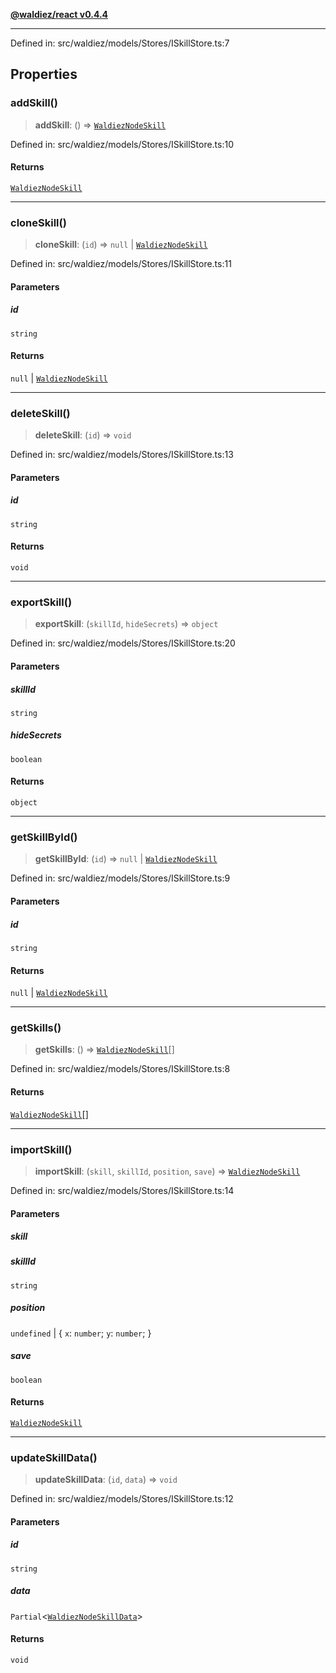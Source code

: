 [**@waldiez/react v0.4.4**](../../README.md)

***

Defined in: src/waldiez/models/Stores/ISkillStore.ts:7

## Properties

### addSkill()

> **addSkill**: () => [`WaldiezNodeSkill`](../type-aliases/WaldiezNodeSkill.md)

Defined in: src/waldiez/models/Stores/ISkillStore.ts:10

#### Returns

[`WaldiezNodeSkill`](../type-aliases/WaldiezNodeSkill.md)

***

### cloneSkill()

> **cloneSkill**: (`id`) => `null` \| [`WaldiezNodeSkill`](../type-aliases/WaldiezNodeSkill.md)

Defined in: src/waldiez/models/Stores/ISkillStore.ts:11

#### Parameters

##### id

`string`

#### Returns

`null` \| [`WaldiezNodeSkill`](../type-aliases/WaldiezNodeSkill.md)

***

### deleteSkill()

> **deleteSkill**: (`id`) => `void`

Defined in: src/waldiez/models/Stores/ISkillStore.ts:13

#### Parameters

##### id

`string`

#### Returns

`void`

***

### exportSkill()

> **exportSkill**: (`skillId`, `hideSecrets`) => `object`

Defined in: src/waldiez/models/Stores/ISkillStore.ts:20

#### Parameters

##### skillId

`string`

##### hideSecrets

`boolean`

#### Returns

`object`

***

### getSkillById()

> **getSkillById**: (`id`) => `null` \| [`WaldiezNodeSkill`](../type-aliases/WaldiezNodeSkill.md)

Defined in: src/waldiez/models/Stores/ISkillStore.ts:9

#### Parameters

##### id

`string`

#### Returns

`null` \| [`WaldiezNodeSkill`](../type-aliases/WaldiezNodeSkill.md)

***

### getSkills()

> **getSkills**: () => [`WaldiezNodeSkill`](../type-aliases/WaldiezNodeSkill.md)[]

Defined in: src/waldiez/models/Stores/ISkillStore.ts:8

#### Returns

[`WaldiezNodeSkill`](../type-aliases/WaldiezNodeSkill.md)[]

***

### importSkill()

> **importSkill**: (`skill`, `skillId`, `position`, `save`) => [`WaldiezNodeSkill`](../type-aliases/WaldiezNodeSkill.md)

Defined in: src/waldiez/models/Stores/ISkillStore.ts:14

#### Parameters

##### skill

##### skillId

`string`

##### position

`undefined` | \{ `x`: `number`; `y`: `number`; \}

##### save

`boolean`

#### Returns

[`WaldiezNodeSkill`](../type-aliases/WaldiezNodeSkill.md)

***

### updateSkillData()

> **updateSkillData**: (`id`, `data`) => `void`

Defined in: src/waldiez/models/Stores/ISkillStore.ts:12

#### Parameters

##### id

`string`

##### data

`Partial`\<[`WaldiezNodeSkillData`](../type-aliases/WaldiezNodeSkillData.md)\>

#### Returns

`void`

